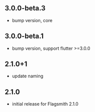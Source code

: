 ## 3.0.0-beta.3
* bump version, core
## 3.0.0-beta.1
* bump version, support flutter >=3.0.0
## 2.1.0+1
* update naming
## 2.1.0
* initial release for Flagsmith 2.1.0
